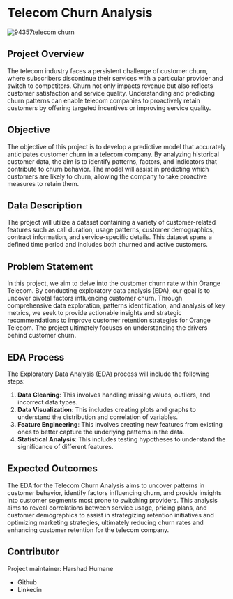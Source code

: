# Telecom Churn Analysis

![94357telecom churn](https://github.com/harshadhumane18/Telecom-churn-analysis/assets/150341445/243b73cb-d3ba-42c7-b55b-caafc1b730e0)


## Project Overview
The telecom industry faces a persistent challenge of customer churn, where subscribers discontinue their services with a particular provider and switch to competitors. Churn not only impacts revenue but also reflects customer satisfaction and service quality. Understanding and predicting churn patterns can enable telecom companies to proactively retain customers by offering targeted incentives or improving service quality.

## Objective
The objective of this project is to develop a predictive model that accurately anticipates customer churn in a telecom company. By analyzing historical customer data, the aim is to identify patterns, factors, and indicators that contribute to churn behavior. The model will assist in predicting which customers are likely to churn, allowing the company to take proactive measures to retain them.

## Data Description
The project will utilize a dataset containing a variety of customer-related features such as call duration, usage patterns, customer demographics, contract information, and service-specific details. This dataset spans a defined time period and includes both churned and active customers.

## Problem Statement
In this project, we aim to delve into the customer churn rate within Orange Telecom. By conducting exploratory data analysis (EDA), our goal is to uncover pivotal factors influencing customer churn. Through comprehensive data exploration, patterns identification, and analysis of key metrics, we seek to provide actionable insights and strategic recommendations to improve customer retention strategies for Orange Telecom. The project ultimately focuses on understanding the drivers behind customer churn.

## EDA Process
The Exploratory Data Analysis (EDA) process will include the following steps:
1. **Data Cleaning**: This involves handling missing values, outliers, and incorrect data types.
2. **Data Visualization**: This includes creating plots and graphs to understand the distribution and correlation of variables.
3. **Feature Engineering**: This involves creating new features from existing ones to better capture the underlying patterns in the data.
4. **Statistical Analysis**: This includes testing hypotheses to understand the significance of different features.

## Expected Outcomes
The EDA for the Telecom Churn Analysis aims to uncover patterns in customer behavior, identify factors influencing churn, and provide insights into customer segments most prone to switching providers. This analysis aims to reveal correlations between service usage, pricing plans, and customer demographics to assist in strategizing retention initiatives and optimizing marketing strategies, ultimately reducing churn rates and enhancing customer retention for the telecom company.

## Contributor
Project maintainer: Harshad Humane 
- Github
- Linkedin
